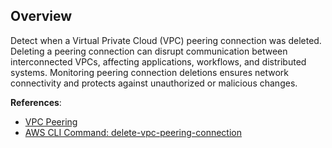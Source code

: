 ## Overview

Detect when a Virtual Private Cloud (VPC) peering connection was deleted. Deleting a peering connection can disrupt communication between interconnected VPCs, affecting applications, workflows, and distributed systems. Monitoring peering connection deletions ensures network connectivity and protects against unauthorized or malicious changes.

**References**:
- [VPC Peering](https://docs.aws.amazon.com/vpc/latest/peering/what-is-vpc-peering.html)
- [AWS CLI Command: delete-vpc-peering-connection](https://docs.aws.amazon.com/cli/latest/reference/ec2/delete-vpc-peering-connection.html)